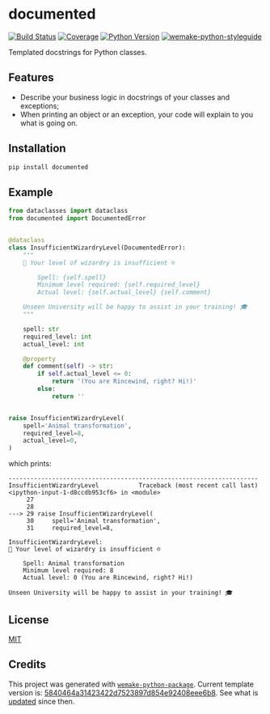 # documented

[![Build Status](https://travis-ci.com/python-platonic/documented.svg?branch=master)](https://travis-ci.com/python-platonic/documented)
[![Coverage](https://coveralls.io/repos/github/python-platonic/documented/badge.svg?branch=master)](https://coveralls.io/github/python-platonic/documented?branch=master)
[![Python Version](https://img.shields.io/pypi/pyversions/documented.svg)](https://pypi.org/project/documented/)
[![wemake-python-styleguide](https://img.shields.io/badge/style-wemake-000000.svg)](https://github.com/wemake-services/wemake-python-styleguide)

Templated docstrings for Python classes.

## Features

- Describe your business logic in docstrings of your classes and exceptions;
- When printing an object or an exception, your code will explain to you what is going on.

## Installation

```bash
pip install documented
```


## Example

```python
from dataclasses import dataclass
from documented import DocumentedError


@dataclass
class InsufficientWizardryLevel(DocumentedError):
    """
    🧙 Your level of wizardry is insufficient ☹

        Spell: {self.spell}
        Minimum level required: {self.required_level}
        Actual level: {self.actual_level} {self.comment}

    Unseen University will be happy to assist in your training! 🎓
    """

    spell: str
    required_level: int
    actual_level: int

    @property
    def comment(self) -> str:
        if self.actual_level <= 0:
            return '(You are Rincewind, right? Hi!)'
        else:
            return ''


raise InsufficientWizardryLevel(
    spell='Animal transformation',
    required_level=8,
    actual_level=0,
)
```

which prints:

```
---------------------------------------------------------------------
InsufficientWizardryLevel           Traceback (most recent call last)
<ipython-input-1-d8ccdb953cf6> in <module>
     27 
     28 
---> 29 raise InsufficientWizardryLevel(
     30     spell='Animal transformation',
     31     required_level=8,

InsufficientWizardryLevel: 
🧙 Your level of wizardry is insufficient ☹

    Spell: Animal transformation
    Minimum level required: 8
    Actual level: 0 (You are Rincewind, right? Hi!)

Unseen University will be happy to assist in your training! 🎓
```

## License

[MIT](https://github.com/python-platonic/documented/blob/master/LICENSE)


## Credits

This project was generated with [`wemake-python-package`](https://github.com/wemake-services/wemake-python-package). Current template version is: [5840464a31423422d7523897d854e92408eee6b8](https://github.com/wemake-services/wemake-python-package/tree/5840464a31423422d7523897d854e92408eee6b8). See what is [updated](https://github.com/wemake-services/wemake-python-package/compare/5840464a31423422d7523897d854e92408eee6b8...master) since then.
